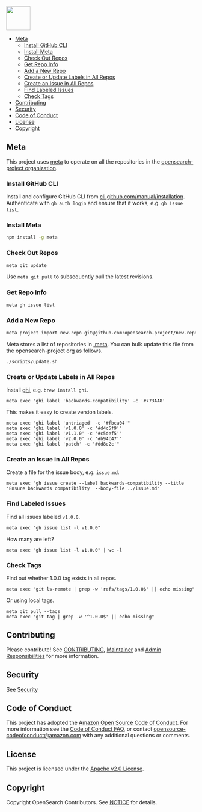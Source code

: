<img src="https://opensearch.org/assets/img/opensearch-logo-themed.svg" height="64px">

- [Meta](#meta)
  - [Install GitHub CLI](#install-github-cli)
  - [Install Meta](#install-meta)
  - [Check Out Repos](#check-out-repos)
  - [Get Repo Info](#get-repo-info)
  - [Add a New Repo](#add-a-new-repo)
  - [Create or Update Labels in All Repos](#create-or-update-labels-in-all-repos)
  - [Create an Issue in All Repos](#create-an-issue-in-all-repos)
  - [Find Labeled Issues](#find-labeled-issues)
  - [Check Tags](#check-tags)
- [Contributing](#contributing)
- [Security](#security)
- [Code of Conduct](#code-of-conduct)
- [License](#license)
- [Copyright](#copyright)

## Meta

This project uses [meta](https://github.com/mateodelnorte/meta) to operate on all the repositories in the [opensearch-project organization](https://github.com/opensearch-project/).

### Install GitHub CLI

Install and configure GitHub CLI from [cli.github.com/manual/installation](https://cli.github.com/manual/installation). Authenticate with `gh auth login` and ensure that it works, e.g. `gh issue list`.

### Install Meta

```sh
npm install -g meta
```

### Check Out Repos

```sh
meta git update
```

Use `meta git pull` to subsequently pull the latest revisions.

### Get Repo Info

```sh
meta gh issue list
```

### Add a New Repo

```sh
meta project import new-repo git@github.com:opensearch-project/new-repo.git
```

Meta stores a list of repositories in [.meta](.meta). You can bulk update this file from the opensearch-project org as follows.

```
./scripts/update.sh
```

### Create or Update Labels in All Repos

Install [ghi](https://github.com/stephencelis/ghi), e.g. `brew install ghi`.

```
meta exec "ghi label 'backwards-compatibility' -c '#773AA8'
```

This makes it easy to create version labels.

```
meta exec "ghi label 'untriaged' -c '#fbca04'"
meta exec "ghi label 'v1.0.0' -c '#d4c5f9'"
meta exec "ghi label 'v1.1.0' -c '#c5def5'"
meta exec "ghi label 'v2.0.0' -c '#b94c47'"
meta exec "ghi label 'patch' -c '#dd8e2c'"
```

### Create an Issue in All Repos

Create a file for the issue body, e.g. `issue.md`.

```
meta exec "gh issue create --label backwards-compatibility --title 'Ensure backwards compatibility' --body-file ../issue.md"
```

### Find Labeled Issues

Find all issues labeled `v1.0.0`.

```
meta exec "gh issue list -l v1.0.0"
```

How many are left?

```
meta exec "gh issue list -l v1.0.0" | wc -l
```

### Check Tags

Find out whether 1.0.0 tag exists in all repos.

```
meta exec "git ls-remote | grep -w 'refs/tags/1.0.0$' || echo missing"
```

Or using local tags.

```
meta git pull --tags
meta exec "git tag | grep -w '^1.0.0$' || echo missing"
```

## Contributing

Please contribute! See [CONTRIBUTING](CONTRIBUTING.md), [Maintainer](MAINTAINERS.md) and [Admin Responsibilities](ADMINS.md) for more information.

## Security

See [Security](SECURITY.md)

## Code of Conduct

This project has adopted the [Amazon Open Source Code of Conduct](CODE_OF_CONDUCT.md). For more information see the [Code of Conduct FAQ](https://aws.github.io/code-of-conduct-faq), or contact [opensource-codeofconduct@amazon.com](mailto:opensource-codeofconduct@amazon.com) with any additional questions or comments.

## License

This project is licensed under the [Apache v2.0 License](LICENSE.txt).

## Copyright

Copyright OpenSearch Contributors. See [NOTICE](NOTICE.txt) for details.